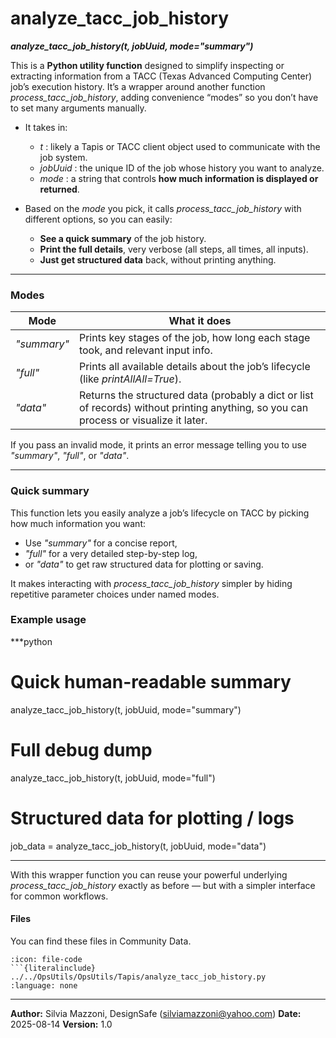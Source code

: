 # analyze_tacc_job_history
***analyze_tacc_job_history(t, jobUuid, mode="summary")***

This is a **Python utility function** designed to simplify inspecting or extracting information from a TACC (Texas Advanced Computing Center) job’s execution history. It’s a wrapper around another function *process_tacc_job_history*, adding convenience “modes” so you don’t have to set many arguments manually.


* It takes in:

  * *t* : likely a Tapis or TACC client object used to communicate with the job system.
  * *jobUuid* : the unique ID of the job whose history you want to analyze.
  * *mode* : a string that controls **how much information is displayed or returned**.

* Based on the *mode* you pick, it calls *process_tacc_job_history* with different options, so you can easily:

  * **See a quick summary** of the job history.
  * **Print the full details**, very verbose (all steps, all times, all inputs).
  * **Just get structured data** back, without printing anything.

---

### Modes

| Mode        | What it does                                                                                                                          |
| ----------- | ------------------------------------------------------------------------------------------------------------------------------------- |
| *"summary"* | Prints key stages of the job, how long each stage took, and relevant input info.                                                      |
| *"full"*    | Prints all available details about the job’s lifecycle (like *printAllAll=True*).                                                     |
| *"data"*    | Returns the structured data (probably a dict or list of records) without printing anything, so you can process or visualize it later. |

If you pass an invalid mode, it prints an error message telling you to use *"summary"*, *"full"*, or *"data"*.

---

### Quick summary

This function lets you easily analyze a job’s lifecycle on TACC by picking how much information you want:

* Use *"summary"* for a concise report,
* *"full"* for a very detailed step-by-step log,
* or *"data"* to get raw structured data for plotting or saving.

It makes interacting with *process_tacc_job_history* simpler by hiding repetitive parameter choices under named modes.

### Example usage

***python
# Quick human-readable summary
analyze_tacc_job_history(t, jobUuid, mode="summary")

# Full debug dump
analyze_tacc_job_history(t, jobUuid, mode="full")

# Structured data for plotting / logs
job_data = analyze_tacc_job_history(t, jobUuid, mode="data")
***

With this wrapper function you can reuse your powerful underlying *process_tacc_job_history* exactly as before — but with a simpler interface for common workflows.


#### Files
You can find these files in Community Data.

```{dropdown} analyze_tacc_job_history.py
:icon: file-code
```{literalinclude} ../../OpsUtils/OpsUtils/Tapis/analyze_tacc_job_history.py
:language: none
```

---

**Author:** Silvia Mazzoni, DesignSafe (silviamazzoni@yahoo.com)
**Date:** 2025-08-14
**Version:** 1.0